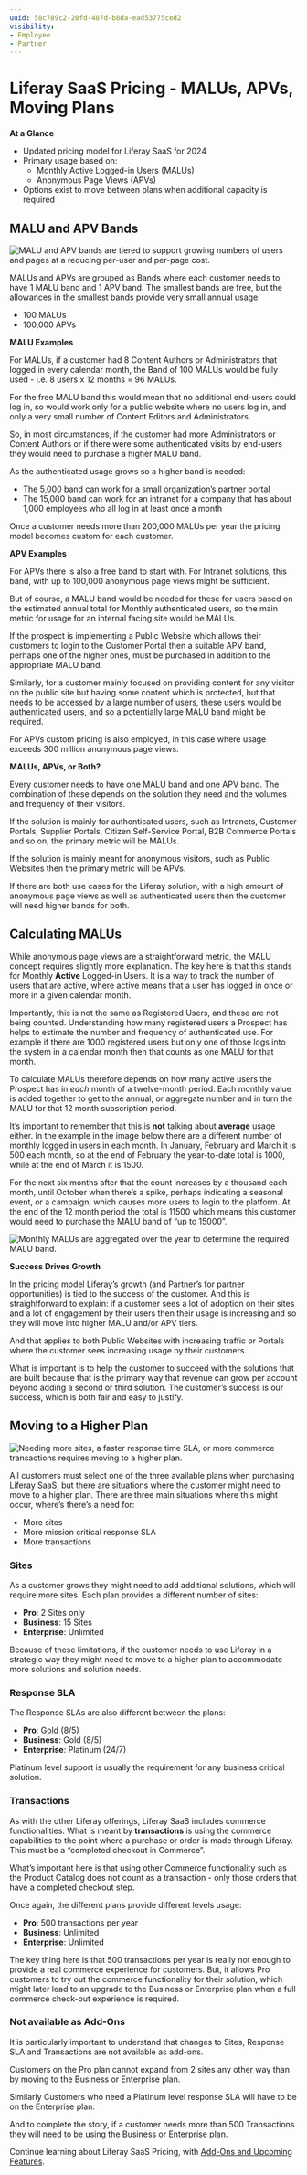 ```yaml
---
uuid: 58c789c2-20fd-487d-b8da-ead53775ced2
visibility: 
- Employee
- Partner
---
```


# Liferay SaaS Pricing - MALUs, APVs, Moving Plans

**At a Glance**

* Updated pricing model for Liferay SaaS for 2024
* Primary usage based on:
  * Monthly Active Logged-in Users (MALUs)
  * Anonymous Page Views (APVs)
* Options exist to move between plans when additional capacity is required

## MALU and APV Bands

![MALU and APV bands are tiered to support growing numbers of users and pages at a reducing per-user and per-page cost.](./liferay-pricing-saas/images/03.png)

MALUs and APVs are grouped as Bands where each customer needs to have 1 MALU band and 1 APV band.  The smallest bands are free, but the allowances in the smallest bands provide very small annual usage:

* 100 MALUs
* 100,000 APVs

**MALU Examples**

For MALUs, if a customer had 8 Content Authors or Administrators that logged in every calendar month, the Band of 100 MALUs would be fully used - i.e. 8 users x 12 months = 96 MALUs. 

For the free MALU band this would mean that no additional end-users could log in, so would work only for a public website where no users log in, and only a very small number of Content Editors and Administrators. 

So, in most circumstances, if the customer had more Administrators or Content Authors or if there were some authenticated visits by end-users they would need to purchase a higher MALU band.

As the authenticated usage grows so a higher band is needed:

* The 5,000 band can work for a small organization’s partner portal
* The 15,000 band can work for an intranet for a company that has about 1,000 employees who all log in at least once a month

Once a customer needs more than 200,000 MALUs per year the pricing model becomes custom for each customer. 

**APV Examples**

For APVs there is also a free band to start with. For Intranet solutions, this band, with up to 100,000 anonymous page views might be sufficient. 

But of course, a MALU band would be needed for these for users based on the estimated annual total for Monthly authenticated users, so the main metric for usage for an internal facing site would be MALUs.

If the prospect is implementing a Public Website which allows their customers to login to the Customer Portal then a suitable APV band, perhaps one of the higher ones, must be purchased in addition to the appropriate MALU band.

Similarly, for a customer mainly focused on providing content for any visitor on the public site but having some content which is protected, but that needs to be accessed by a large number of users, these users would be authenticated users, and so a potentially large MALU band might be required.

For APVs custom pricing is also employed, in this case where usage exceeds 300 million anonymous page views.

**MALUs, APVs, or Both?**

Every customer needs to have one MALU band and one APV band. The combination of these depends on the solution they need and the volumes and frequency of their visitors.

If the solution is mainly for authenticated users, such as Intranets, Customer Portals, Supplier Portals, Citizen Self-Service Portal, B2B Commerce Portals and so on, the  primary metric will be MALUs. 

If the solution is mainly meant for anonymous visitors, such as Public Websites then the primary metric will be APVs. 

If there are both use cases for the Liferay solution, with a high amount of anonymous page views as well as authenticated users then the customer will need higher bands for both.

## Calculating MALUs

While anonymous page views are a straightforward metric, the MALU concept requires slightly more explanation. The key here is that this stands for Monthly **Active** Logged-in Users. It is a way to track the number of users that are active, where active means that a user has logged in once or more in a given calendar month.

Importantly, this is not the same as Registered Users, and these are not being counted. Understanding how many registered users a Prospect has helps to estimate the number and frequency of authenticated use. For example if there are 1000 registered users but only one of those logs into the system in a calendar month then that counts as one MALU for that month.

To calculate MALUs therefore depends on how many active users the Prospect has in _each_ month of a twelve-month period. Each monthly value is added together to get to the annual, or aggregate number and in turn the MALU for that 12 month subscription period.

It’s important to remember that this is **not** talking about **average** usage either. In the example in the image below there are a different number of monthly logged in users in each month. In January, February and March it is 500 each month, so at the end of February the year-to-date total is 1000, while at the end of March it is 1500.

For the next six months after that the count increases by a thousand each month, until October when there’s a spike, perhaps indicating a seasonal event, or a campaign, which causes more users to login to the platform. At the end of the 12 month period the total is 11500 which means this customer would need to purchase the MALU band of “up to 15000”.

![Monthly MALUs are aggregated over the year to determine the required MALU band.](./liferay-pricing-saas/images/04.png)

**Success Drives Growth**

In the pricing model Liferay’s growth (and Partner’s for partner opportunities) is tied to the success of the customer. And this is straightforward to explain: if a customer sees a lot of adoption on their sites and a lot of engagement by their users then their usage is increasing and so they will move into higher MALU and/or APV tiers.

And that applies to both Public Websites with increasing traffic or Portals where the customer sees increasing usage by their customers.

What is important is to help the customer to succeed with the solutions that are built because that is the primary way that revenue can grow per account beyond adding a second or third solution. The customer’s success is our success, which is both fair and easy to justify.

## Moving to a Higher Plan

![Needing more sites, a faster response time SLA, or more commerce transactions requires moving to a higher plan.](./liferay-pricing-saas/images/05.png)

All customers must select one of the three available plans when purchasing Liferay SaaS, but there are situations where the customer might need to move to a higher plan. There are three main situations where this might occur, where’s there’s a need for:

* More sites
* More mission critical response SLA
* More transactions

### Sites

As a customer grows they might need to add additional solutions, which will require more sites. Each plan provides a different number of sites:

* **Pro**: 2 Sites only
* **Business**: 15 Sites
* **Enterprise**: Unlimited

Because of these limitations, if the customer needs to use Liferay in a strategic way they might need to move to a higher plan to accommodate more solutions and solution needs.

### Response SLA

The Response SLAs are also different between the plans:

* **Pro**: Gold (8/5)
* **Business**: Gold (8/5)
* **Enterprise**: Platinum (24/7)

Platinum level support is usually the requirement for any business critical solution.

### Transactions

As with the other Liferay offerings, Liferay SaaS includes commerce functionalities. What is meant by **transactions** is using the commerce capabilities to the point where a purchase or order is made through Liferay. This must be a “completed checkout in Commerce”.

What’s important here is that using other Commerce functionality such as the Product Catalog does not count as a transaction - only those orders that have a completed checkout step. 

Once again, the different plans provide different levels usage:

* **Pro**: 500 transactions per year
* **Business**: Unlimited
* **Enterprise**: Unlimited

The key thing here is that 500 transactions per year is really not enough to provide a real commerce experience for customers. But, it allows Pro customers to try out the commerce functionality for their solution, which might later lead to an upgrade to the Business or Enterprise plan when a full commerce check-out experience is required.

### Not available as Add-Ons

It is particularly important to understand that changes to Sites, Response SLA and Transactions are not available as add-ons. 

Customers on the Pro plan cannot expand from 2 sites any other way than by moving to the Business or Enterprise plan. 

Similarly Customers who need a Platinum level response SLA will have to be on the Enterprise plan.

And to complete the story, if a customer needs more than 500 Transactions they will need to be using the Business or Enterprise plan.

Continue learning about Liferay SaaS Pricing, with [Add-Ons and Upcoming Features](./liferay-pricing-saas-addons-upcoming.md).
